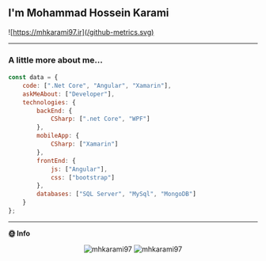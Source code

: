 <h2>I'm Mohammad Hossein Karami</h2>

![https://mhkarami97.ir](/github-metrics.svg)

---

### A little more about me...  

```javascript
const data = {
    code: [".Net Core", "Angular", "Xamarin"],
    askMeAbout: ["Developer"],
    technologies: {
        backEnd: {
            CSharp: [".net Core", "WPF"]
        },
        mobileApp: {
            CSharp: ["Xamarin"]
        },
        frontEnd: {
            js: ["Angular"],
            css: ["bootstrap"]
        },      
        databases: ["SQL Server", "MySql", "MongoDB"]
    }
};
```

---

**🌞 Info** 

<p align="center" >
  <img src="https://github-readme-stats.vercel.app/api?username=mhkarami97&show_icons=true" alt="mhkarami97" width="300" heigth="300" /> 
  <img src="https://github-readme-stats.vercel.app/api/top-langs/?username=mhkarami97&layout=compact" alt="mhkarami97" width="300" heigth="300" />
</p>
